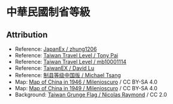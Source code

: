 # 中華民國制省等級

## Attribution

* Reference: [JapanEx / zhung1206](https://zhung.com.tw/japanex")
* Reference: [Taiwan Travel Level / Tony Pai](https://github.com/tpai/taiwan-travel-level)
* Reference: [Taiwan Travel Level / mb10001114](https://github.com/mb10001114/taiwan-travel-level)
* Reference: [TaiwanEX / David Lu](https://github.com/yungshenglu/TaiwanEX/)
* Reference: [制县等级中国版 / Michael Tsang](https://github.com/miklcct/zhixian-dengji-zhongguo-ban")
* Map: [Map of China in 1946 / Milenioscuro](https://commons.wikimedia.org/wiki/File:China_in_1946.svg") / CC BY-SA 4.0
* Map: [Map of China in 1949 / Milenioscuro](https://commons.wikimedia.org/wiki/File:China_in_1949.svg") / CC BY-SA 4.0
* Background: [Taiwan Grunge Flag / Nicolas Raymond]("https://www.flickr.com/photos/80497449@N04/7383295878") / CC 2.0

